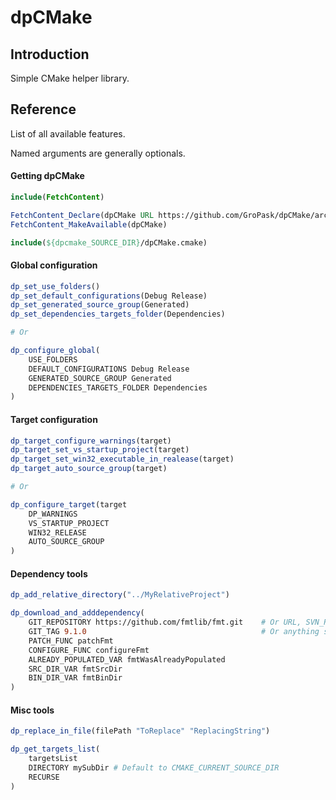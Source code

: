 # dpCMake

## Introduction
Simple CMake helper library.

## Reference
List of all available features.

Named arguments are generally optionals.

#### Getting dpCMake
```cmake
include(FetchContent)

FetchContent_Declare(dpCMake URL https://github.com/GroPask/dpCMake/archive/refs/tags/v0.0.4.zip)
FetchContent_MakeAvailable(dpCMake)

include(${dpcmake_SOURCE_DIR}/dpCMake.cmake)
```

#### Global configuration
```cmake
dp_set_use_folders()
dp_set_default_configurations(Debug Release)
dp_set_generated_source_group(Generated)
dp_set_dependencies_targets_folder(Dependencies)

# Or

dp_configure_global(
    USE_FOLDERS
    DEFAULT_CONFIGURATIONS Debug Release
    GENERATED_SOURCE_GROUP Generated
    DEPENDENCIES_TARGETS_FOLDER Dependencies
)
```

#### Target configuration
```cmake
dp_target_configure_warnings(target)
dp_target_set_vs_startup_project(target)
dp_target_set_win32_executable_in_realease(target)
dp_target_auto_source_group(target)

# Or

dp_configure_target(target
    DP_WARNINGS
    VS_STARTUP_PROJECT
    WIN32_RELEASE
    AUTO_SOURCE_GROUP
)
```
#### Dependency tools
```cmake
dp_add_relative_directory("../MyRelativeProject")

dp_download_and_adddependency(
    GIT_REPOSITORY https://github.com/fmtlib/fmt.git    # Or URL, SVN_REPOSITORY, HG_REPOSITORY, CVS_REPOSITORY
    GIT_TAG 9.1.0                                       # Or anything supported by FetchContent_Declare
    PATCH_FUNC patchFmt
    CONFIGURE_FUNC configureFmt
    ALREADY_POPULATED_VAR fmtWasAlreadyPopulated
    SRC_DIR_VAR fmtSrcDir
    BIN_DIR_VAR fmtBinDir
)
```

#### Misc tools
```cmake
dp_replace_in_file(filePath "ToReplace" "ReplacingString")

dp_get_targets_list(
    targetsList
    DIRECTORY mySubDir # Default to CMAKE_CURRENT_SOURCE_DIR
    RECURSE
)
```
